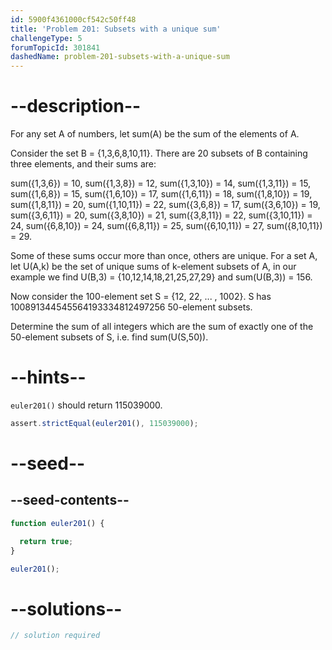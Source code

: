 ```yaml
---
id: 5900f4361000cf542c50ff48
title: 'Problem 201: Subsets with a unique sum'
challengeType: 5
forumTopicId: 301841
dashedName: problem-201-subsets-with-a-unique-sum
---
```


# --description--

For any set A of numbers, let sum(A) be the sum of the elements of A.

Consider the set B = {1,3,6,8,10,11}. There are 20 subsets of B containing three elements, and their sums are:

sum({1,3,6}) = 10, sum({1,3,8}) = 12, sum({1,3,10}) = 14, sum({1,3,11}) = 15, sum({1,6,8}) = 15, sum({1,6,10}) = 17, sum({1,6,11}) = 18, sum({1,8,10}) = 19, sum({1,8,11}) = 20, sum({1,10,11}) = 22, sum({3,6,8}) = 17, sum({3,6,10}) = 19, sum({3,6,11}) = 20, sum({3,8,10}) = 21, sum({3,8,11}) = 22, sum({3,10,11}) = 24, sum({6,8,10}) = 24, sum({6,8,11}) = 25, sum({6,10,11}) = 27, sum({8,10,11}) = 29.

Some of these sums occur more than once, others are unique. For a set A, let U(A,k) be the set of unique sums of k-element subsets of A, in our example we find U(B,3) = {10,12,14,18,21,25,27,29} and sum(U(B,3)) = 156.

Now consider the 100-element set S = {12, 22, ... , 1002}. S has 100891344545564193334812497256 50-element subsets.

Determine the sum of all integers which are the sum of exactly one of the 50-element subsets of S, i.e. find sum(U(S,50)).

# --hints--

`euler201()` should return 115039000.

```js
assert.strictEqual(euler201(), 115039000);
```

# --seed--

## --seed-contents--

```js
function euler201() {

  return true;
}

euler201();
```

# --solutions--

```js
// solution required
```